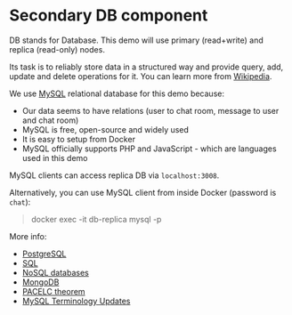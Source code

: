 # Secondary DB component

DB stands for Database. This demo will use primary (read+write) and replica (read-only) nodes.

Its task is to reliably store data in a structured way and provide query, add, update and delete operations for it. You can learn more from [Wikipedia](https://en.wikipedia.org/wiki/Database).

We use [MySQL](https://www.mysql.com) relational database for this demo because:
 * Our data seems to have relations (user to chat room, message to user and chat room)
 * MySQL is free, open-source and widely used
 * It is easy to setup from Docker
 * MySQL officially supports PHP and JavaScript - which are languages used in this demo

MySQL clients can access replica DB via `localhost:3008`.

Alternatively, you can use MySQL client from inside Docker (password is `chat`):
> docker exec -it db-replica mysql -p

More info:
 * [PostgreSQL](https://en.wikipedia.org/wiki/PostgreSQL)
 * [SQL](https://en.wikipedia.org/wiki/SQL)
 * [NoSQL databases](https://en.wikipedia.org/wiki/NoSQL)
 * [MongoDB](https://en.wikipedia.org/wiki/MongoDB)
 * [PACELC theorem](https://en.wikipedia.org/wiki/PACELC_theorem)
 * [MySQL Terminology Updates](https://mysqlhighavailability.com/mysql-terminology-updates/)
 